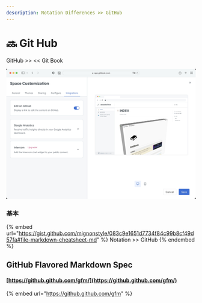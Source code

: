 ```yaml
---
description: Notation Differences >> GitHub
---
```


# 🔜 Git Hub

GitHub >> << Git Book

![Edit on GitHub](.gitbook/assets/editongithub.jpg)

### 基本

{% embed url="https://gist.github.com/mignonstyle/083c9e1651d7734f84c99b8cf49d57fa#file-markdown-cheatsheet-md" %}
Notation >> GitHub
{% endembed %}

## GitHub Flavored Markdown Spec

#### [https://github.github.com/gfm/](https://github.github.com/gfm/)

{% embed url="https://github.github.com/gfm" %}


